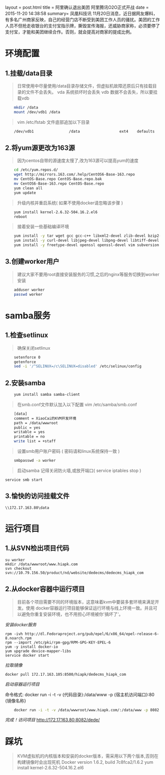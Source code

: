 <wiki type="config">
layout = post.html
title  = 阿里确认退出美团 阿里腾讯O2O正式开战
date   = 2015-11-20 14:38:58
summary= 凤凰科技讯 11月20日消息，近日据网友爆料，有多名广州商家反映，自己的经营门店不断受到美团工作人员的骚扰。美团的工作人员不但抢走收银台的支付宝指示牌，撕毁宣传海报，还威胁商家称，必须要停了支付宝，才能和美团继续合作。否则，就会提高对商家的提成比例。
</wiki>


# 环境配置

## 1.挂载/data目录
> 日常使用中尽量使用/data目录存储文件，但虚拟机故障还原后只有挂载目录的文件不会丢失。
> vda 系统损坏时会丢失
> vdb 数据不会丢失，所以要挂载vdb

``` bash
    mkdir /data
    mount /dev/vdb1 /data
```

> vim /etc/fstab 文件底部追加以下目录

```bash
    /dev/vdb1                /data                  ext4    defaults        0 0
```


## 2.将yum源更改为163源
> 因为centos自带的源速度太慢了,改为163源可以提高yum的速度

``` bash
    cd /etc/yum.repos.d/
    wget http://mirrors.163.com/.help/CentOS6-Base-163.repo
    mv CentOS-Base.repo CentOS-Base.repo.bak
    mv CentOS6-Base-163.repo CentOS-Base.repo
    yum clean all
    yum update
```

> 升级内核并重启系统( 如果不使用docker请忽略该步骤 )

``` bash
    yum install kernel-2.6.32-504.16.2.el6
    reboot
```

> 接着安装一些基础编译环境

``` bash
    yum install -y tar wget gcc gcc-c++ libxml2-devel zlib-devel bzip2-devel 
    yum install -y curl-devel libjpeg-devel libpng-devel libtiff-devel libxslt-devel
    yum install -y freetype-devel openssl openssl-devel vim subversion pcre-devel
```

## 3.创建worker用户
> 建议大家不要用root直接安装服务的习惯,之后的nginx等服务切换到worker安装

``` bash
    adduser worker
    passwd worker
```

# samba服务

## 1.检查setlinux
> 确保关闭setlinux

``` bash
    setenforce 0
    getenforce
    sed -i '/^SELINUX=/c\SELINUX=disabled' /etc/selinux/config
```

## 2.安装samba

``` bash
    yum install samba samba-client
```


> 在smb.conf文件默认加入以下配置
> vim /etc/samba/smb.conf

``` bash
    [data]
    comment = XiaoCai的KVM开发环境
    path = /data/wwwroot
    public = yes
    writable = yes
    printable = no
    write list = +staff
```

> 设置smb用户账户密码 ( 密码请和linux系统保持一致 )


``` bash
    smbpasswd -a worker
```

> 启动samba
> 记得关闭防火墙,或放开端口( service iptables stop )

    service smb start

## 3.愉快的访问挂载文件

    \\172.17.163.80\data

# 运行项目
## 1.从SVN检出项目代码
    su worker
    mkdir /data/wwwroot/www.hiapk.com
    svn checkout svn://10.79.156.50/product/nd/website/dedecms/dedecms_hiapk_com

## 2.从docker容器中运行项目
> 目前各个项目需要不同的环境版本，这意味着kvm中要装多套环境来满足开发。使用 docker容器运行项目能够保证运行环境与线上环境一致。并且可以避免你重复安装环境，也不用担心环境被你'搞坏了'。

*安装docker服务*

    rpm -ivh http://dl.Fedoraproject.org/pub/epel/6/x86_64/epel-release-6-8.noarch.rpm
    rpm --import /etc/pki/rpm-gpg/RPM-GPG-KEY-EPEL-6
    yum -y install docker-io
    yum upgrade device-mapper-libs
    service docker start

*拉取镜像*
    
    docker pull 172.17.163.105:8500/hiapk/dedecms_hiapk_com

*启动容器运行项目*

命令格式: docker run -i -t -v {代码目录}:/data/www -p {宿主机访问端口}:80 {镜像名称}

``` bash
    docker run -i -t -v /data/wwwroot/www.hiapk.com/:/data/www -p 8082:80 --privileged  hiapk-php53
```

*完成！访问项目*
http://172.17.163.80:8082/dede/



# 踩坑
> KVM虚拟机的内核版本和安装的docker版本，需采用以下两个版本,否则在构建镜像时会出现死机
> Docker version 1.6.2, build 7c8fca2/1.6.2
> yum install kernel-2.6.32-504.16.2.el6